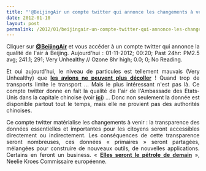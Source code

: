 ```yaml
---
title: "'@BeijingAir un compte twitter qui annonce les changements à venir"
date: 2012-01-10
layout: post
permalink: /2012/01/beijingair-un-compte-twitter-qui-annonce-les-changements-a-venir.html
---
```


<p style="text-align: justify">Cliquer sur <a href="https://twitter.com/#%21/BeijingAir" target="_blank"><strong>@<span class="SpellE">BeijingAir</span></strong></a> et vous accéder à un compte <span class="SpellE">twitter</span> qui annonce la qualité de l'air à Beijing. <span class="SpellE"><span class="GramE"><span lang="EN-GB">Aujourd'hui</span></span></span><span class="GramE"><span lang="EN-GB"> :</span></span><span lang="EN-GB"> </span><span lang="EN-GB">01-11-2012</span><span lang="EN-GB">; </span><span lang="EN-GB">00:20</span><span lang="EN-GB">; Past 24hr: PM2.5 <span class="SpellE">avg</span>; 241.1; 291; Very Unhealthy // Ozone 8hr high; 0.0; 0; No Reading. </span></p> <p style="text-align: justify">Et oui aujourd'hui, le niveau de particules est tellement mauvais (<span class="SpellE">Very</span> <span class="SpellE">Unhealthy</span>) que <a href="http://www.channelnewsasia.com/stories/afp_asiapacific/view/1175854/1/.html#.Twwb8lT3CG8.twitter" target="_blank"><strong>les avions ne peuvent plus décoller</strong></a> ! Quand trop de transports limite le transport ... Mais le plus intéressant n'est pas là. Ce compte <span class="SpellE">twitter</span> donne en fait la qualité de l'air de l'Ambassade des Etats-Unis dans la capitale chinoise (voir <a href="http://www.airnow.gov/index.cfm?action=aqibasics.aqi" target="_blank"><strong>ici</strong></a>) ... Donc non seulement la donnée est disponible partout tout le temps, mais elle ne provient pas des <span class="SpellE">authorités</span> chinoises.</p> <p style="text-align: justify">Ce compte <span class="SpellE">twitter</span> matérialise les changements à venir : la transparence des données essentielles et importantes pour les citoyens seront accessibles directement ou indirectement. Les conséquences de cette transparence seront nombreuses, ces données « primaires » seront partagées, mélangées pour construire de nouveaux outils, de nouvelles applications. Certains en feront un business. « <strong><a href="http://t.co/FWaMPPF7">Elles seront le pétrole de demain</a></strong> », <span class="SpellE">Neelie</span> <span class="SpellE">Kroes</span> Commissaire européenne. <span> </span></p>